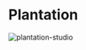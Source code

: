 # Plantation

![plantation-studio](https://github.com/user-attachments/assets/90ad4387-c0ac-4689-8dfb-33ab11cd765d)

